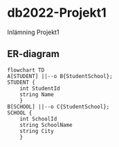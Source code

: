 # db2022-Projekt1
Inlämning Projekt1

## ER-diagram
```mermaid
flowchart TD
A[STUDENT] ||--o B{StudentSchool};
STUDENT {
	int StudentId
	string Name
	}
B[SCHOOL] ||--o C{StudentSchool};
SCHOOL {
	int SchoolId
	string SchoolName
	string City
	}
